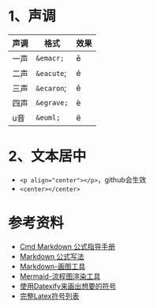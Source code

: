 # 1、声调

声调 | 格式 | 效果
----|------|-----
一声|	`&emacr;`	| &emacr;
二声|`&eacute`;|	&eacute;
三声|	`&ecaron`;| &ecaron;
四声|	`&egrave;`| &egrave;
u音|	`&euml;`	| &euml;

# 2、文本居中

- `<p align="center"></p>`，github会生效
- `<center></center>`

# 参考资料

- [Cmd Markdown 公式指导手册](https://www.zybuluo.com/codeep/note/163962)
- [Markdown 公式写法](https://www.jianshu.com/p/e74eb43960a1)
- [Markdown-画图工具](https://mermaid-js.github.io/mermaid/#/)
- [Mermaid-流程图渲染工具](https://mermaid.js.org/)
- [使用Datexify来画出想要的符号](http://detexify.kirelabs.org/classify.html)
- [完整Latex符号列表](https://mirror.its.dal.ca/ctan/info/symbols/comprehensive/symbols-a4.pdf)
